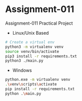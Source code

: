 # Assignment-011
Assignment-011 Practical Project

- Linux/Unix Based 
```bash
# Create a virtual env
python3 -m virtualenv venv
source venv/bin/activate
pip3 install -r requirements.txt
python3 ./main.py
```

- Windows
```bash
python.exe -m virtualenv venv
.\venv\scripts\activate
pip install -r requirements.txt
python .\main.py
```
